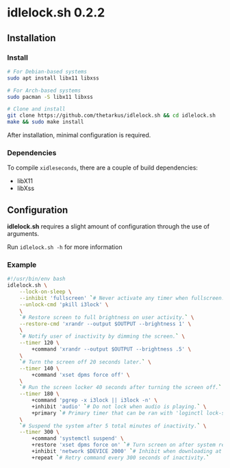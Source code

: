 # idlelock.sh 0.2.2


## Installation

### Install
```sh
# For Debian-based systems
sudo apt install libx11 libxss

# For Arch-based systems
sudo pacman -S libx11 libxss

# Clone and install
git clone https://github.com/thetarkus/idlelock.sh && cd idlelock.sh
make && sudo make install
```
After installation, minimal configuration is required.

### Dependencies
To compile `xidleseconds`, there are a couple of build dependencies:
* libX11
* libXss

## Configuration
**idlelock.sh** requires a slight amount of configuration through the use of arguments.

Run `idlelock.sh -h` for more information

### Example
```sh
#!/usr/bin/env bash
idlelock.sh \
	--lock-on-sleep \
	--inhibit 'fullscreen' `# Never activate any timer when fullscreen.` \
	--unlock-cmd 'pkill i3lock' \
	\
	`# Restore screen to full brightness on user activity.` \
	--restore-cmd 'xrandr --output $OUTPUT --brightness 1' \
	\
	`# Notify user of inactivity by dimming the screen.` \
	--timer 120 \
		+command 'xrandr --output $OUTPUT --brightness .5' \
	\
	`# Turn the screen off 20 seconds later.` \
	--timer 140 \
		+command 'xset dpms force off' \
	\
	`# Run the screen locker 40 seconds after turning the screen off.` \
	--timer 180 \
		+command 'pgrep -x i3lock || i3lock -n' \
		+inhibit 'audio' `# Do not lock when audio is playing.` \
		+primary `# Primary timer that can be ran with 'loginctl lock-session'` \
	\
	`# Suspend the system after 5 total minutes of inactivity.` \
	--timer 300 \
		+command 'systemctl suspend' \
		+restore 'xset dpms force on' `# Turn screen on after system resume.` \
		+inhibit 'network $DEVICE 2000' `# Inhibit when downloading at 2Mbps.` \
		+repeat `# Retry command every 300 seconds of inactivity.`
```
